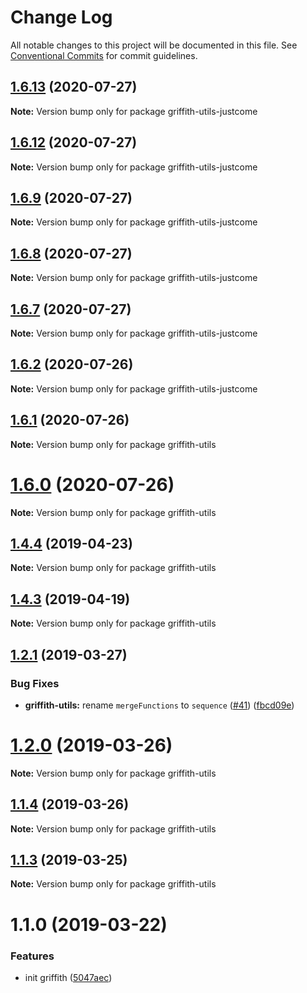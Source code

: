 # Change Log

All notable changes to this project will be documented in this file.
See [Conventional Commits](https://conventionalcommits.org) for commit guidelines.

## [1.6.13](https://github.com/wz19951016/griffith/compare/v1.6.12...v1.6.13) (2020-07-27)

**Note:** Version bump only for package griffith-utils-justcome





## [1.6.12](https://github.com/wz19951016/griffith/compare/v1.6.11...v1.6.12) (2020-07-27)

**Note:** Version bump only for package griffith-utils-justcome





## [1.6.9](https://github.com/wz19951016/griffith/compare/v1.6.8...v1.6.9) (2020-07-27)

**Note:** Version bump only for package griffith-utils-justcome





## [1.6.8](https://github.com/wz19951016/griffith/compare/v1.6.7...v1.6.8) (2020-07-27)

**Note:** Version bump only for package griffith-utils-justcome





## [1.6.7](https://github.com/wz19951016/griffith/compare/v1.6.6...v1.6.7) (2020-07-27)

**Note:** Version bump only for package griffith-utils-justcome






## [1.6.2](https://github.com/wz19951016/griffith/compare/v1.6.1...v1.6.2) (2020-07-26)

**Note:** Version bump only for package griffith-utils-justcome





## [1.6.1](https://github.com/wz19951016/griffith/compare/v1.6.0...v1.6.1) (2020-07-26)

**Note:** Version bump only for package griffith-utils





# [1.6.0](https://github.com/wz19951016/griffith/compare/v1.5.0...v1.6.0) (2020-07-26)

**Note:** Version bump only for package griffith-utils





## [1.4.4](https://github.com/xiaoyuhen/griffith/compare/v1.4.3...v1.4.4) (2019-04-23)

**Note:** Version bump only for package griffith-utils





## [1.4.3](https://github.com/zhihu/griffith/compare/v1.4.2...v1.4.3) (2019-04-19)

**Note:** Version bump only for package griffith-utils





## [1.2.1](https://github.com/xiaoyuhen/griffith/compare/v1.2.0...v1.2.1) (2019-03-27)


### Bug Fixes

* **griffith-utils:** rename `mergeFunctions` to `sequence` ([#41](https://github.com/xiaoyuhen/griffith/issues/41)) ([fbcd09e](https://github.com/xiaoyuhen/griffith/commit/fbcd09e))





# [1.2.0](https://github.com/zhihu/griffith/compare/v1.1.4...v1.2.0) (2019-03-26)

**Note:** Version bump only for package griffith-utils





## [1.1.4](https://github.com/xiaoyuhen/griffith/compare/v1.1.3...v1.1.4) (2019-03-26)

**Note:** Version bump only for package griffith-utils





## [1.1.3](https://github.com/xiaoyuhen/griffith/compare/v1.1.1...v1.1.3) (2019-03-25)

**Note:** Version bump only for package griffith-utils





# 1.1.0 (2019-03-22)


### Features

* init griffith ([5047aec](https://github.com/xiaoyuhen/griffith/commit/5047aec))

